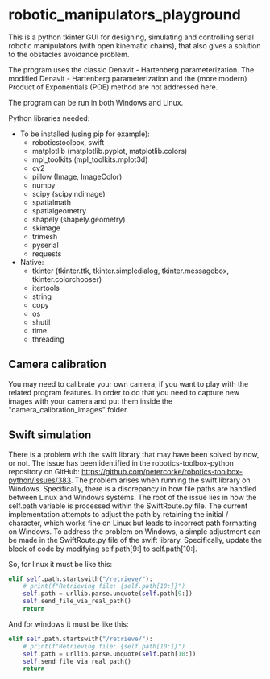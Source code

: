 # robotic_manipulators_playground

This is a python tkinter GUI for designing, simulating and controlling serial robotic manipulators (with open kinematic chains), that also gives a solution to the obstacles avoidance problem.

The program uses the classic Denavit - Hartenberg parameterization. The modified Denavit - Hartenberg parameterization and the (more modern) Product of Exponentials (POE) method are not addressed here.

The program can be run in both Windows and Linux.

Python libraries needed:
- To be installed (using pip for example):
    - roboticstoolbox, swift
    - matplotlib (matplotlib.pyplot, matplotlib.colors)
    - mpl_toolkits (mpl_toolkits.mplot3d)
    - cv2
    - pillow (Image, ImageColor)
    - numpy
    - scipy (scipy.ndimage)
    - spatialmath
    - spatialgeometry
    - shapely (shapely.geometry)
    - skimage
    - trimesh
    - pyserial
    - requests
- Native:
    - tkinter (tkinter.ttk, tkinter.simpledialog, tkinter.messagebox, tkinter.colorchooser)
    - itertools
    - string
    - copy
    - os
    - shutil
    - time
    - threading

## Camera calibration

You may need to calibrate your own camera, if you want to play with the related program features. In order to do that you need to capture new images with your camera and put them inside the "camera_calibration_images" folder.

## Swift simulation

There is a problem with the swift library that may have been solved by now, or not. The issue has been identified in the robotics-toolbox-python repository on GitHub: https://github.com/petercorke/robotics-toolbox-python/issues/383. The problem arises when running the swift library on Windows. Specifically, there is a discrepancy in how file paths are handled between Linux and Windows systems. The root of the issue lies in how the self.path variable is processed within the SwiftRoute.py file. The current implementation attempts to adjust the path by retaining the initial / character, which works fine on Linux but leads to incorrect path formatting on Windows. To address the problem on Windows, a simple adjustment can be made in the SwiftRoute.py file of the swift library. Specifically, update the block of code by modifying self.path[9:] to self.path[10:].

So, for linux it must be like this:
```python
elif self.path.startswith("/retrieve/"):
    # print(f"Retrieving file: {self.path[10:]}")
    self.path = urllib.parse.unquote(self.path[9:])
    self.send_file_via_real_path()
    return
```

And for windows it must be like this:
```python
elif self.path.startswith("/retrieve/"):
    # print(f"Retrieving file: {self.path[10:]}")
    self.path = urllib.parse.unquote(self.path[10:])
    self.send_file_via_real_path()
    return
```
